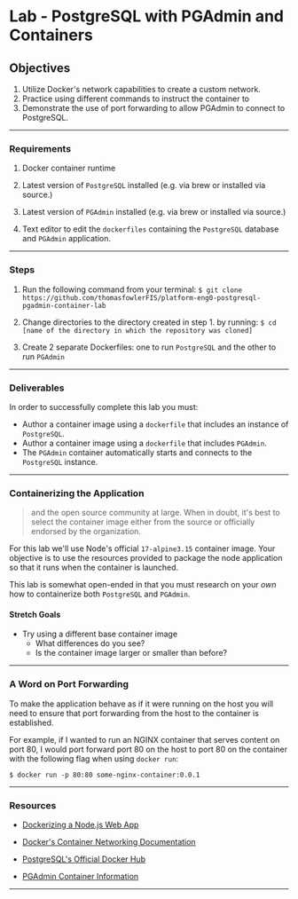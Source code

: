 # Lab - PostgreSQL with PGAdmin and Containers

## **Objectives**

1. Utilize Docker's network capabilities to create a custom network.
1. Practice using different commands to instruct the container to
1. Demonstrate the use of port forwarding to allow PGAdmin to connect to PostgreSQL.

-------------------------------------------------

### **Requirements**

1. Docker container runtime

1. Latest version of `PostgreSQL` installed (e.g. via brew or installed via
source.)

1. Latest version of `PGAdmin` installed (e.g. via brew or installed via
source.)

1. Text editor to edit the `dockerfiles` containing the `PostgreSQL` database
and `PGAdmin` application.

-------------------------------------------------

### **Steps**

1. Run the following command from your terminal:
  `$ git clone https://github.com/thomasfowlerFIS/platform-eng0-postgresql-pgadmin-container-lab`

1. Change directories to the directory created in step 1. by
running:
  `$ cd [name of the directory in which the repository was cloned]`

1. Create 2 separate Dockerfiles: one to run `PostgreSQL` and the other to run `PGAdmin`

-------------------------------------------------

### **Deliverables**

In order to successfully complete this lab you must:

* Author a container image using a `dockerfile` that includes an instance
of `PostgreSQL`.
* Author a container image using a `dockerfile` that includes `PGAdmin`.
* The `PGAdmin` container automatically starts and connects to the
`PostgreSQL` instance.

-------------------------------------------------

### **Containerizing the Application**

> and the open source community at large. When in doubt, it's best to
> select the container image either from the source or officially endorsed
> by the organization.

For this lab we'll use Node's official `17-alpine3.15` container image. Your
objective is to use the resources provided to package the node application
so that it runs when the container is launched.

This lab is somewhat open-ended in that you must research on your *own* how
to containerize both `PostgreSQL` and `PGAdmin`.

#### **Stretch Goals**

* Try using a different base container image
  * What differences do you see?
  * Is the container image larger or smaller than before?

-------------------------------------------------

### **A Word on Port Forwarding**

To make the application behave as if it were running on the host you will
need to ensure that port forwarding from the host to the container is
established.

For example, if I wanted to run an NGINX container that serves content on
port 80, I would port forward port 80 on the host to port 80 on the container
with the following flag when using `docker run`:

`$ docker run -p 80:80 some-nginx-container:0.0.1`

-------------------------------------------------

### **Resources**

* [Dockerizing a Node.js Web App](https://nodejs.org/en/docs/guides/nodejs-docker-webapp/)

* [Docker's Container Networking Documentation](https://docs.docker.com/config/containers/container-networking/)

* [PostgreSQL's Official Docker Hub](https://hub.docker.com/_/postgres)

* [PGAdmin Container Information](https://www.pgadmin.org/download/pgadmin-4-container/)

-------------------------------------------------

